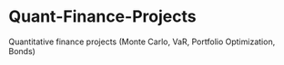 # Quant-Finance-Projects
Quantitative finance projects (Monte Carlo, VaR, Portfolio Optimization, Bonds)
